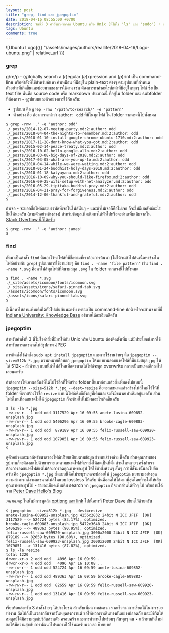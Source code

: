 ```yaml
---
layout: post
title: "grep, find และ jpegoptim"
date: 2018-04-16 08:55:00 +0700
description: วันนี้มี 3 คำสั่งมาฝากจาก Ubuntu หรือ Unix (ที่ไม่ใช่ 'ls' และ 'sudo') ‣ ลองมาดูกันว่า 3 คำสั่งนี้ คือ 'grep', 'find' และ 'jpegoptim' น่าจะช่วยให้ชีวิตพวกเราง่ายขึ้น เวลาที่เราต้องตามค้นหาและแก้ไขอะไรบางอย่าง
tags: Ubuntu
comments: true
---
```

![Ubuntu Logo]({{ "/assets/images/authors/reallife/2018-04-16/Logo-ubuntu.png" | relative_url }})

### grep
g/re/p - (*g*)lobally search a (*r*)egular (*e*)xpression and (*p*)rint เป็น command-line หรือคำสั่งที่ใช้สำหรับค้นหา คำเหมือน ที่มีอยู่ใน plain-text ต่างๆ ตามรูปแบบที่กำหนด ตัวอย่างที่เกิดขึ้นและบ่อยมากของการใช้งาน เช่น ต้องการหาคำอะไรสักคำที่มีอยู่ในทุกๆ ไฟล์ ซึ่งเป็น text file นั่นคือ source code หรือ markdown ประมาณนี้ ที่อยู่ใน folder และ subfolder ที่ต้องการ - ดูรูปแบบและตัวอย่างการใช้กันครับ:

- รูปแบบ คือ `grep -rnw '/path/to/search/' -e 'pattern'`
- ตัวอย่าง คือ ต้องการหาคำว่า `author: odd` ที่มีในทุกไฟล์ ใน folder จากตรงนี้ไปทั้งหมด

```
$ grep -rnw '.' -e 'author: odd'
./_posts/2014-12-07-meetup-party.md:2:author: odd
./_posts/2018-04-04-the-nights-to-remember.md:2:author: odd
./_posts/2018-01-10-install-google-chrome-ubuntu-1710.md:2:author: odd
./_posts/2017-11-28-dont-know-what-you-got.md:2:author: odd
./_posts/2015-02-14-peace-treaty.md:2:author: odd
./_posts/2016-10-02-hello-google-allo.md:2:author: odd
./_posts/2018-03-08-big-days-of-2018.md:2:author: odd
./_posts/2017-03-05-what-are-you-up-to.md:2:author: odd
./_posts/2018-04-14-while-we-were-waiting.md:2:author: odd
./_posts/2018-01-24-buddhist-holy-days-2018.md:2:author: odd
./_posts/2018-01-18-katyayana.md:2:author: odd
./_posts/2016-10-09-why-you-should-like-firefox.md:2:author: odd
./_posts/2016-09-25-wifi-setup-with-net-analyzer.md:2:author: odd
./_posts/2016-05-29-tipitaka-buddist-pray.md:2:author: odd
./_posts/2016-04-21-pray-for-forgiveness.md:2:author: odd
./_posts/2014-12-06-thankful-and-grateful.md:2:author: odd
$
```
ถ้าเจอ - จะบอกชื่อไฟล์และบรรทัดที่เจอในไฟล์นั้นๆ ‣ และถ้าไม่เจอก็คือไม่เจอ ก็จะไม่มีผลลัพธ์อะไรขึ้นให้นะครับ (ตามตัวอย่างข้างล่าง) สำหรับข้อมูลเพิ่มเติมหาได้ทั่วไปหรือจะอ่านเพิ่มเติมจากใน [Stack Overflow นี้ก็ได้ครับ](https://stackoverflow.com/questions/16956810/how-do-i-find-all-files-containing-specific-text-on-linux)
```
$ grep -rnw '.' -e 'author: james'
$
```
### find
ถัดมาเป็นคำสั่ง `find` คือเอาไว้หาไฟล์ที่มีชื่อตามที่เราต้องการค้นหา (ไม่ได้จะเข้าไปค้นเนื้อหาข้างในไฟล์อย่างกับ `grep`) รูปแบบการใช้งานง่ายๆ คือ `find . -name "file pattern"` เช่น `find . -name *.svg` คือหาไฟล์ทุกไฟล์ที่มีนามสกุล `.svg` ใน folder จากตรงนี้ไปทั้งหมด
```
$ find . -name *.svg
./_site/assets/icomoon/fonts/icomoon.svg
./_site/assets/icons/safari-pinned-tab.svg
./assets/icomoon/fonts/icomoon.svg
./assets/icons/safari-pinned-tab.svg
$
```
มีเนื้อหาให้อ่านเพิ่มเติมได้ทั่วไปเช่นกันนะครับ เพราะเป็น command-line ปกติ หรือจะอ่านจากที่นี่ [Indiana University: Knowledge Base](https://kb.iu.edu/d/admm) อธิบายได้ละเอียดดีครับ
### jpegoptim
สำหรับคำสั่งที่ 3 นี่ไม่ใช่คำสั่งที่มีมาให้กับ Unix หรือ Ubuntu ต้องติดตั้งเพิ่ม แต่มีประโยชน์มากใช้สำหรับการลดขนาดไฟล์รูปภาพ JPEG

การติดตั้งใช้คำสั่ง `sudo apt install jpegoptim` และการใช้งานง่ายๆ คือ `jpegoptim --size=512k *.jpg` ความหมายคือบอก `jpegoptim` ให้พยายามลดขนาดไฟล์ที่มีนามสกุล `jpg` ให้ได้ 512k - สั่งห้วนๆ แบบนี้ถ้าไฟล์ไหนที่ลดขนาดได้ไฟล์จะถูก overwrite กลายเป็นขนาดเล็กลงไปเลยนะครับ

ถ้าต้องการให้เอาผลลัพธ์ที่ได้ไปไว้อีกที่ให้สร้าง folder ขึ้นมาก่อนแล้วสั่งเพิ่มลงไปแบบนี้ `jpegoptim --size=512k *.jpg --dest=resize` คือจะลดขนาดแล้วสร้างไฟล์ใหม่ไว้ให้ที่ folder ที่เราสร้างไว้ชื่อ `resize` แบบนี้ไฟล์เดิมก็ยังอยู่ที่เดิมและจะยังมีขนาดเท่าเดิมอยู่นะครับ ส่วนไฟล์ไหนที่ลดขนาดไม่ได้ `jpegoptim` ก็จะข้ามไปไม่มีผลอะไรเกิดขึ้นครับ
```
$ ls -la *.jpg
-rw-rw-r-- 1 odd odd 3117529 Apr 16 09:55 anete-lusina-609852-unsplash.jpg
-rw-rw-r-- 1 odd odd 5406296 Apr 16 09:55 brooke-cagle-609883-unsplash.jpg
-rw-rw-r-- 1 odd odd  879189 Apr 16 09:55 felix-russell-saw-609920-unsplash.jpg
-rw-rw-r-- 1 odd odd 1079051 Apr 16 09:55 felix-russell-saw-609923-unsplash.jpg
$
```
ดูตัวอย่างและผลลัพธ์ขนาดของไฟล์เปรียบเทียบตามขัอมูล ข้างบน/ข้างล่าง นี้ครับ ส่วนคุณภาพของรูปภาพก็จะต้องลดไปด้วยเพราะเอาตามขนาดไฟล์ที่เราสั่งให้ลดเป็นที่ตั้ง ส่วนในหลายๆ ครั้งถ้าเราต้องการลดขนาดไฟล์แต่ไม่ต้องการลดคุณภาพของรูป ให้ใช้คำสั่งห้วนๆ สั้นๆ กว่าที่สั่งมานั้นลงไปอีกครับ คือ `jpegoptim *.jpg` สั่งแบบนี้คือไม่ระบุขนาดจะปล่อยให้ `jpegoptim` พยายามอย่างสุดความสามารถซึ่งจะลดขนาดไฟล์ในแบบ lossless ให้ครับ นั่นคือลดให้ได้มากที่สุดโดยที่จะไม่ให้เสียคุณภาพของรูปไป - รายละเอียดเพิ่มเติม search หา `jpegoptim` ก็จะหาอ่านได้ทั่วๆ ไป หรืออ่านได้จาก [Peter Dave Hello's Blog](https://www.peterdavehello.org/2016/02/use-jpegoptim-to-optimizere-compress-your-jpg-images/)

*หมายเหตุ:* ในนั้นมีการพูดถึง [optipng และ link](https://www.peterdavehello.org/2015/05/use-optipng-to-optimize-re-compress-your-png-images-losslessly/) ไปเนื้อหาที่ Peter Dave เขียนไว้ด้วยครับ
```
$ jpegoptim --size=512k *.jpg --dest=resize
anete-lusina-609852-unsplash.jpg 4256x2832 24bit N ICC JFIF  [OK] 3117529 --> 524724 bytes (83.17%), optimized.
brooke-cagle-609883-unsplash.jpg 5472x3648 24bit N ICC JFIF  [OK] 5406296 --> 489363 bytes (90.95%), optimized.
felix-russell-saw-609920-unsplash.jpg 3000x2000 24bit N ICC JFIF  [OK] 879189 --> 82659 bytes (90.60%), optimized.
felix-russell-saw-609923-unsplash.jpg 3000x2000 24bit N ICC JFIF  [OK] 1079051 --> 131416 bytes (87.82%), optimized.
$ ls -la resize
total 1220
drwxr-xr-x 2 odd odd   4096 Apr 16 09:59 .
drwxr-xr-x 4 odd odd   4096 Apr 16 10:08 ..
-rw-rw-r-- 1 odd odd 524724 Apr 16 09:59 anete-lusina-609852-unsplash.jpg
-rw-rw-r-- 1 odd odd 489363 Apr 16 09:59 brooke-cagle-609883-unsplash.jpg
-rw-rw-r-- 1 odd odd  82659 Apr 16 09:59 felix-russell-saw-609920-unsplash.jpg
-rw-rw-r-- 1 odd odd 131416 Apr 16 09:59 felix-russell-saw-609923-unsplash.jpg
```
เรียบร้อยล่ะครับ 3 คำสั่งง่ายๆ ได้ประโยชน์ สำหรับเพิ่มความสะดวก รวดเร็วจากการเรียกใช้ในการช่วยทำงาน ถัดไปก็เป็นเวลากลับจากวันหยุดสงกรานต์ ขอให้พวกเราเดินทางกันอย่างปลอดภัย และมีชีวิตให้สมดุลย์ได้มีความสุขกับชีวิตส่วนตัว ครอบครัว และการทำงานไปพร้อมๆ กันทุกๆ คน ‣ แล้วพบกันใหม่ขอให้มีความสุขกับการพัฒนาโปรแกรมไว้ใช้นะครับพวกเรา บ๊ายบาย!
